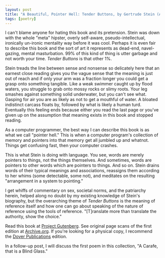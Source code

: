 ```yaml
---
layout: post
title: "A Beautiful, Pointer Hell: Tender Buttons, by Gertrude Stein (A Review)"
tags: [poetry]
---
```

I can't blame anyone for hating this book and its pretension. Stein was down with the whole "meta" hipster, overly self-aware, pseudo-intellectual, ironically un-ironic mentality way before it was cool. Perhaps it is even fair to describe this book and the sort of art it represents as dead-end, navel-gazing, mental masturbation. 99% of this kind of thing is utter garbage and not worth your time. _Tender Buttons_ is that other 1%.

Stein treads the line between sense and nonsense so delicately here that an earnest close reading gives you the vague sense that the meaning is just out of reach and if only your arm was a fraction longer you could get a grasp onto something tangible. Like a weak swimmer caught up by flood waters, you struggle to grab onto mossy rocks or slimy roots. Your leg smashes against something solid underwater, but you can't see what. Gasping for air you are as likely as not to get a mouthful of water. A bloated indistinct carcass floats by, followed by what is likely a human turd. Eventually this feeling ends because either you read the last page or you've given up on the assumption that meaning exists in this book and stopped reading.

As a computer programmer, the best way I can describe this book is as what we call "pointer hell." This is when a computer program's collection of memory and pointers into that memory get all jumbled up and whatnot. Things get confusing fast, then your computer crashes.

This is what Stein is doing with language. You see, words are merely pointers to things, not the things themselves. And sometimes, words are pointers to other words which are pointers to things. And so on. Stein drains words of their typical meanings and associations, reassigns them according to her whims (some detectable, some not), and meditates on the resulting "arrangement in a system to pointing."

I get whiffs of commentary on sex, societal norms, and the patriarchy herein, helped along no doubt by my existing knowledge of Stein's biography, but the overarching theme of _Tender Buttons_ is the meaning of reference itself and how one can go about speaking of the nature of reference using the tools of reference. "[T]ranslate more than translate the authority, show the choice."

Read this book at [Project Gutenberg](http://www.gutenberg.org/files/15396/15396-h/15396-h.htm). See original page scans of the first edition at [Archive.org](https://archive.org/details/tenderbuttonsobj00steirich). If you're looking for a physical copy, I recommend the [Dover Publications](https://www.amazon.com/gp/product/0486298973/ref=as_li_qf_sp_asin_il_tl?ie=UTF8&tag=tokenspeculat-20&camp=1789&creative=9325&linkCode=as2&creativeASIN=0486298973&linkId=f18e981e43aee43d464830c6990ae600) edition.

In a follow-up post, I will discuss the first poem in this collection, "A Carafe, that is a Blind Glass."
